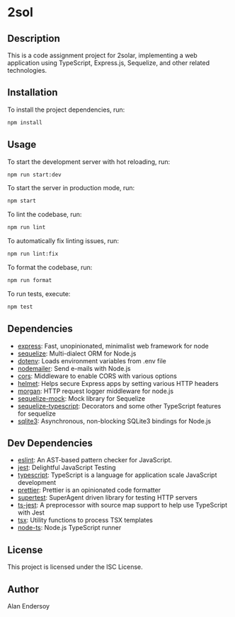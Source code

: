 # 2sol

## Description

This is a code assignment project for 2solar, implementing a web application using TypeScript, Express.js, Sequelize, and other related technologies.

## Installation

To install the project dependencies, run:

```bash
npm install
```

## Usage

To start the development server with hot reloading, run:

```bash
npm run start:dev
```

To start the server in production mode, run:

```bash
npm start
```

To lint the codebase, run:

```bash
npm run lint
```

To automatically fix linting issues, run:

```bash
npm run lint:fix
```

To format the codebase, run:

```bash
npm run format
```

To run tests, execute:

```bash
npm test
```

## Dependencies

- [express](https://www.npmjs.com/package/express): Fast, unopinionated, minimalist web framework for node
- [sequelize](https://www.npmjs.com/package/sequelize): Multi-dialect ORM for Node.js
- [dotenv](https://www.npmjs.com/package/dotenv): Loads environment variables from .env file
- [nodemailer](https://www.npmjs.com/package/nodemailer): Send e-mails with Node.js
- [cors](https://www.npmjs.com/package/cors): Middleware to enable CORS with various options
- [helmet](https://www.npmjs.com/package/helmet): Helps secure Express apps by setting various HTTP headers
- [morgan](https://www.npmjs.com/package/morgan): HTTP request logger middleware for node.js
- [sequelize-mock](https://www.npmjs.com/package/sequelize-mock): Mock library for Sequelize
- [sequelize-typescript](https://www.npmjs.com/package/sequelize-typescript): Decorators and some other TypeScript features for sequelize
- [sqlite3](https://www.npmjs.com/package/sqlite3): Asynchronous, non-blocking SQLite3 bindings for Node.js

## Dev Dependencies

- [eslint](https://www.npmjs.com/package/eslint): An AST-based pattern checker for JavaScript.
- [jest](https://www.npmjs.com/package/jest): Delightful JavaScript Testing
- [typescript](https://www.npmjs.com/package/typescript): TypeScript is a language for application scale JavaScript development
- [prettier](https://www.npmjs.com/package/prettier): Prettier is an opinionated code formatter
- [supertest](https://www.npmjs.com/package/supertest): SuperAgent driven library for testing HTTP servers
- [ts-jest](https://www.npmjs.com/package/ts-jest): A preprocessor with source map support to help use TypeScript with Jest
- [tsx](https://www.npmjs.com/package/tsx): Utility functions to process TSX templates
- [node-ts](https://www.npmjs.com/package/node-ts): Node.js TypeScript runner

## License

This project is licensed under the ISC License.

## Author

Alan Endersoy
